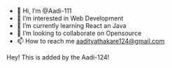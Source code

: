 - 👋 Hi, I’m @Aadi-111
- 👀 I’m interested in Web Development
- 🌱 I’m currently learning React an Java
- 💞️ I’m looking to collaborate on Opensource
- 📫 How to reach me aadityathakare124@gmail.com

Hey! This is added by the Aadi-124!

<!---

Aadi-111/Aadi-111 is a ✨ special ✨ repository because its `README.md` (this file) appears on your GitHub profile.
You can click the Preview link to take a look at your changes.
--->
